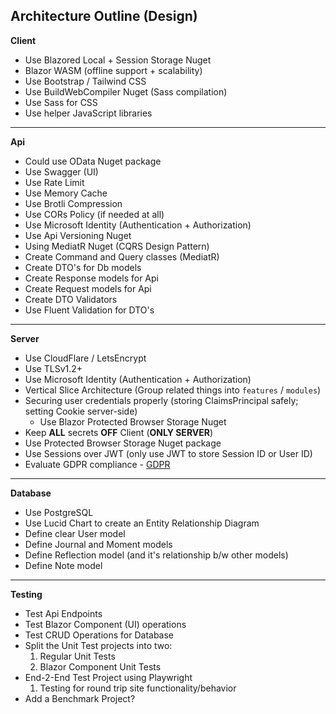 ﻿## Architecture Outline (Design)

**Client**

- Use Blazored Local + Session Storage Nuget
- Blazor WASM (offline support + scalability)
- Use Bootstrap / Tailwind CSS
- Use BuildWebCompiler Nuget (Sass compilation)
- Use Sass for CSS
- Use helper JavaScript libraries

---

**Api**

- Could use OData Nuget package
- Use Swagger (UI)
- Use Rate Limit
- Use Memory Cache
- Use Brotli Compression
- Use CORs Policy (if needed at all)
- Use Microsoft Identity (Authentication + Authorization)
- Use Api Versioning Nuget
- Using MediatR Nuget (CQRS Design Pattern)
- Create Command and Query classes (MediatR)
- Create DTO's for Db models
- Create Response models for Api
- Create Request models for Api
- Create DTO Validators
- Use Fluent Validation for DTO's

---

**Server**

- Use CloudFlare / LetsEncrypt
- Use TLSv1.2+
- Use Microsoft Identity (Authentication + Authorization)
- Vertical Slice Architecture (Group related things into `features` / `modules`)
- Securing user credentials properly (storing ClaimsPrincipal safely; setting Cookie server-side)
    - Use Blazor Protected Browser Storage Nuget
- Keep **ALL** secrets **OFF** Client (**ONLY SERVER**)
- Use Protected Browser Storage Nuget package
- Use Sessions over JWT (only use JWT to store Session ID or User ID)
- Evaluate GDPR compliance - [GDPR](https://gdpr.eu/)

---

**Database**

- Use PostgreSQL
- Use Lucid Chart to create an Entity Relationship Diagram
- Define clear User model
- Define Journal and Moment models
- Define Reflection model (and it's relationship b/w other models)
- Define Note model

---

**Testing**

- Test Api Endpoints
- Test Blazor Component (UI) operations
- Test CRUD Operations for Database
- Split the Unit Test projects into two:
    1. Regular Unit Tests
    2. Blazor Component Unit Tests
- End-2-End Test Project using Playwright
  1. Testing for round trip site functionality/behavior 
- Add a Benchmark Project?